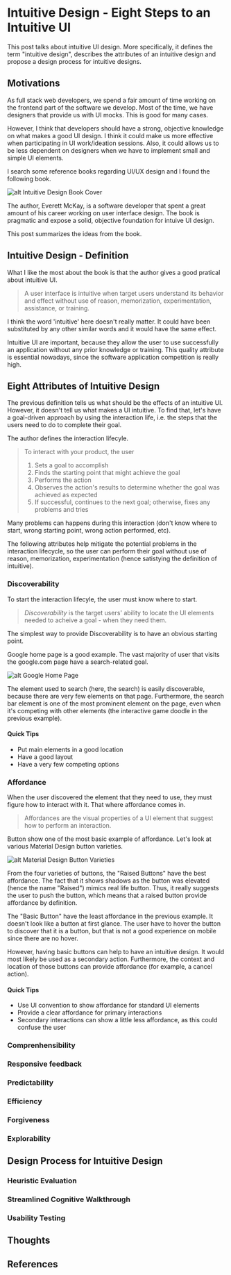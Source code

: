 # Intuitive Design - Eight Steps to an Intuitive UI

This post talks about intuitive UI design. More specifically, it defines the term "intuitive design", describes the attributes of an intuitive design and propose a design process for intuitive designs.

## Motivations

As full stack web developers, we spend a fair amount of time working on the frontend part of the software we develop. Most of the time, we have designers that provide us with UI mocks. This is good for many cases.

However, I think that developers should have a strong, objective knowledge on what makes a good UI design.
I think it could make us more effective when participating in UI work/ideation sessions. Also, it could allows us to be less dependent on designers when we have to implement small and simple UI elements.

I search some reference books regarding UI/UX design and I found the following book.

![alt Intuitive Design Book Cover](https://images-na.ssl-images-amazon.com/images/I/41z-01QTDsL._SX258_BO1,204,203,200_.jpg)

The author, Everett McKay, is a software developer that spent a great amount of his career working on user interface design. The book is pragmatic and expose a solid, objective foundation for intuive UI design.

This post summarizes the ideas from the book.

## Intuitive Design - Definition


What I like the most about the book is that the author gives a good pratical about intuitive UI.

> A user interface is intuitive when target users understand its behavior and effect without use of reason, memorization, experimentation, assistance, or training.

I think the word 'intuitive' here doesn't really matter. It could have been substituted by any other similar words and it would have the same effect.

Intuitive UI are important, because they allow the user to use successfully an application without any prior knowledge or training. This quality attribute is essential nowadays, since the software application competition is really high.

## Eight Attributes of Intuitive Design

The previous definition tells us what should be the effects of an intuitive UI. However, it doesn't tell us what makes a UI intuitive. To find that, let's have a goal-driven approach by using the interaction life, i.e. the steps that the users need to do to complete their goal.

The author defines the interaction lifecyle.

> To interact with your product, the user
> 1. Sets a goal to accomplish
> 1. Finds the starting point that might achieve the goal
> 1. Performs the action
> 1. Observes the action's results to determine whether the goal was achieved as expected
> 1. If successful, continues to the next goal; otherwise, fixes any problems and tries

Many problems can happens during this interaction (don't know where to start, wrong starting point, wrong action performed, etc).

The following attributes help mitigate the potential problems in the interaction lifecycle, so the user can perform their goal without use of reason, memorization, experimentation (hence satistying the definition of intuitive).

### Discoverability

To start the interaction lifecyle, the user must know where to start.

> *Discoverability* is the target users' ability to locate the UI elements needed to acheive a goal - when they need them.

The simplest way to provide Discoverability is to have an obvious starting point.

Google home page is a good example. The vast majority of user that visits the google.com page have a search-related goal.

![alt Google Home Page](https://i.imgur.com/gisI9yp.png)

The element used to search (here, the search) is easily discoverable, because there are very few elements on that page. Furthermore, the search bar element is one of the most prominent element on the page, even when it's competing with other elements (the interactive game doodle in the previous example).

#### Quick Tips

* Put main elements in a good location
* Have a good layout
* Have a very few competing options

### Affordance

When the user discovered the element that they need to use, they must figure how to interact with it. That where affordance comes in.

> Affordances are the visual properties of a UI element that suggest how to perform an interaction.

Button show one of the most basic example of affordance. Let's look at various Material Design button varieties.

![alt Material Design Button Varieties](https://i.imgur.com/jBq1CDR.png)

From the four varieties of buttons, the "Raised Buttons" have the best affordance. The fact that it shows shadows as the button was elevated (hence the name "Raised") mimics real life button. Thus, it really suggests the user to push the button, which means that a raised button provide affordance by definition.

The "Basic Button" have the least affordance in the previous example. It doesn't look like a button at first glance. The user have to hover the button to discover that it is a button, but that is not a good experience on mobile since there are no hover.

However, having basic buttons can help to have an intuitive design. It would most likely be used as a secondary action. Furthermore, the context and location of those buttons can provide affordance (for example, a cancel action).


#### Quick Tips

* Use UI convention to show affordance for standard UI elements
* Provide a clear affordance for primary interactions
* Secondary interactions can show a little less affordance, as this could confuse the user

### Comprenhensibility

### Responsive feedback

### Predictability

### Efficiency

### Forgiveness

### Explorability

## Design Process for Intuitive Design

### Heuristic Evaluation

### Streamlined Cognitive Walkthrough

### Usability Testing

## Thoughts

## References